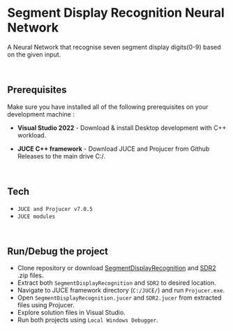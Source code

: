 # Segment Display Recognition Neural Network

A Neural Network that recognise seven segment display digits(0-9) based on the given input.

<br/>

## Prerequisites
Make sure you have installed all of the following prerequisites on your development machine :

* **Visual Studio 2022** - Download & install Desktop development with C++ workload.

* **JUCE C++ framework** - Download JUCE and Projucer from Github Releases to the main drive C:/.

<br/>

## Tech

* `JUCE and Projucer v7.0.5`
* `JUCE modules`

<br/>

## Run/Debug the project

* Clone repository or download [SegmentDisplayRecognition](SegmentDisplayRecognition.zip) and [SDR2](SDR2.zip) .zip files.
* Extract both `SegmentDisplayRecognition` and `SDR2` to desired location.
* Navigate to JUCE framework directory (`C:/JUCE/`) and run `Projucer.exe`.
* Open `SegmentDisplayRecognition.jucer` and `SDR2.jucer` from extracted files using Projucer.
* Explore solution files in Visual Studio.
* Run both projects using `Local Windows Debugger`.

<!-- <br/>

## Documentation

There is a lot of stuff to understand so that you have the application running on the development machine. Following are the steps that explain both general concepts and development process to run the application in debugging mode :

### **Create Database in MySQL**


<br/> -->